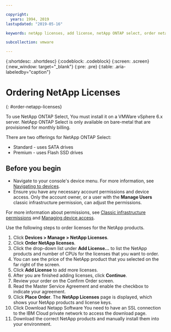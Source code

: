 ```yaml
---

copyright:
  years: 1994, 2019
lastupdated: "2019-05-16"

keywords: netApp licenses, add license, netApp ONTAP select, order netapp license

subcollection: vmware

---
```


{:shortdesc: .shortdesc}
{:codeblock: .codeblock}
{:screen: .screen}
{:new_window: target="_blank"}
{:pre: .pre}
{:table: .aria-labeledby="caption"}

# Ordering NetApp Licenses
{: #order-netapp-licenses}

To use NetApp ONTAP Select, You must install it on a VMWare vSphere 6.x server.
NetApp ONTAP Select is only available on bare-metal that are provisioned for monthly billing.

There are two offerings for NetApp ONTAP Select:
* Standard - uses SATA drives
* Premium - uses Flash SSD drives

## Before you begin
* Navigate to your console's device menu. For more information, see [Navigating to devices](/docs/infrastructure/image-templates?topic=virtual-servers-navigating-devices).
* Ensure you have any necessary account permissions and device access. Only the account owner, or a user with the **Manage Users** classic infrastructure permission, can adjust the permissions.

For more information about permissions, see [Classic infrastructure permissions](/docs/iam?topic=iam-infrapermission#infrapermission) and [Managing device access](/docs/vsi?topic=virtual-servers-managing-device-access).

Use the following steps to order licenses for the NetApp products.
1. Click **Devices > Manage > NetApp Licenses**.
2. Click **Order NetApp licenses**.
3. Click the drop-down list under **Add License...** to list the NetApp products and number of CPUs for the licenses that you want to order.
4. You can see the price of the NetApp product that you selected on the far right of the screen.
5. Click **Add License** to add more licenses.
6. After you are finished adding licenses, click **Continue**.
7. Review your order on the Confirm Order screen.
8. Read the Master Service Agreement and enable the checkbox to indicate your agreement.
9. Click **Place Order**. The **NetApp Licenses** page is displayed, which shows your NetApp products and license keys.
10. Click Download Netapp Software You need to have an SSL connection to the IBM Cloud private network to access the download page.
11. Download the correct NetApp products and manually install them into your environment.
